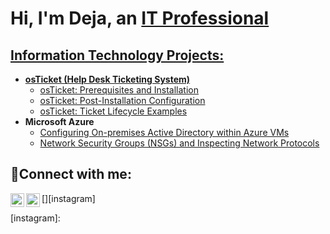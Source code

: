 <h1>Hi, I'm Deja, an <a href="https://linkedin.com/in/dejamich">IT Professional</h1>

<h2>Information Technology Projects:</h2>

- <b>osTicket (Help Desk Ticketing System)</b>
  - [osTicket: Prerequisites and Installation](https://github.com/deemich/osticket-prereqs)
  - [osTicket: Post-Installation Configuration](https://github.com/DeeMich/postinstallation.git)
  - [osTicket: Ticket Lifecycle Examples](https://github.com/joshmadakorcc/ticket-lifecycle)
- <b>Microsoft Azure</b>
  - [Configuring On-premises Active Directory within Azure VMs](https://github.com/deemich/configure-ad)
  - [Network Security Groups (NSGs) and Inspecting Network Protocols](https://github.com/DeeMich/NSG-Traffic-Btwn-VM.git)

<h2>🤳Connect with me:</h2>


[<img align="left" alt="Deja | LinkedIn" width="22px" src="https://cdn.jsdelivr.net/npm/simple-icons@v3/icons/linkedin.svg" />][linkedin]
[<img align="left" alt="Josh | Instagram" width="22px" src="https://cdn.jsdelivr.net/npm/simple-icons@v3/icons/instagram.svg" />][instagram]

[linkedin]: https://linkedin.com/in/dejamich
[instagram]: 
